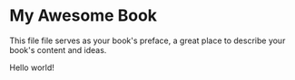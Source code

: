 # My Awesome Book

This file file serves as your book's preface, a great place to describe your book's content and ideas.

Hello world!

